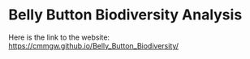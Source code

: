 # Belly Button Biodiversity Analysis

Here is the link to the website: https://cmmgw.github.io/Belly_Button_Biodiversity/
